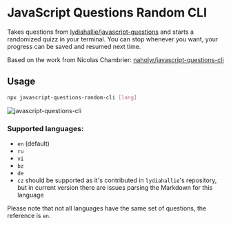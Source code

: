# JavaScript Questions Random CLI

Takes questions from [lydiahallie/javascript-questions](https://github.com/lydiahallie/javascript-questions) and starts a randomized quizz in your terminal. You can stop whenever you want, your progress can be saved and resumed next time.

Based on the work from Nicolas Chambrier: [naholyr/javascript-questions-cli](https://github.com/naholyr/javascript-questions-cli)

## Usage

```sh
npx javascript-questions-random-cli [lang]
```

![javascript-questions-cli](https://raw.githubusercontent.com/naholyr/javascript-questions-cli/master/screenshot.png)

### Supported languages:

- `en` (default)
- `ru`
- `vi`
- `bz`
- `de`
- `cz` should be supported as it's contributed in `lydiahallie`'s repository, but in current version there are issues parsing the Markdown for this language

Please note that not all languages have the same set of questions, the reference is `en`.
